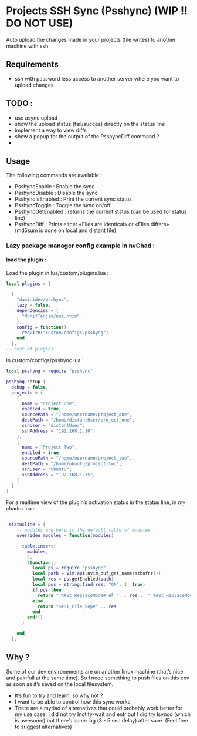 # Projects SSH Sync (Psshync) (WIP !! DO NOT USE)

Auto upload the changes made in your projects (file writes) to another machine with ssh


## Requirements

* ssh with password less access to another server where you want to upload changes


## TODO :

* use async upload
* show the upload status (fail/succes) directly on the status line
* implement a way to view diffs
* show a popup for the output of the PsshyncDiff command ?
* 

## Usage

The following commands are available :

* PsshyncEnable : Enable the sync
* PsshyncDisable : Disable the sync
* PsshyncIsEnabled : Print the current sync status
* PsshyncToggle : Toggle the sync on/off
* PsshyncGetEnabled : returns the current status (can be used for status line)
* PsshyncDiff : Prints either «Files are identical» or «Files differs» (md5sum is done on local and distant file)


### Lazy package manager config example in nvChad :

#### load the plugin :

Load the plugin in lua/custom/plugins.lua :

```lua
local plugins = {

  {
    "daminidev/psshync",
    lazy = false,
    dependencies = {
      "MunifTanjim/nui.nvim"
    },
    config = function()
      require("custom.configs.psshyng")
    end
  },
-- rest of plugins
```

In custom/configs/psshync.lua :

```lua
local psshyng = require "psshync"

psshyng.setup {
  debug = false,
  projects = {
    {
      name = "Project One",
      enabled = true,
      sourcePath = "/home/username/project_one",
      destPath = "/home/distantUser/project_one",
      sshUser = "distantUser",
      sshAddress = "192.168.1.10",
    },
    {
      name = "Project Two",
      enabled = true,
      sourcePath = "/home/username/project_two",
      destPath = "/home/ubuntu/project-two",
      sshUser = "ubuntu",
      sshAddress = "192.168.1.15",
    }
  }
}
```

For a realtime view of the plugin’s activation status in the status line, in my chadrc.lua :

```lua

 statusline = {
    -- modules arg here is the default table of modules
    overriden_modules = function(modules)

      table.insert(
        modules,
        4,
        (function()
          local ps = require "psshync"
          local path = vim.api.nvim_buf_get_name(stbufnr())
          local res = ps.getEnabled(path)
          local pos = string.find(res, "ON", 1, true)
          if pos then
            return " %#St_ReplaceMode#¯é╝ " .. res .. " %#St_ReplaceModeSep#¯é╝%#ST_EmptySpace#¯é╝%#St_file_sep#¯é╝"
          else
            return "%#ST_File_Sep#" .. res
          end
        end)()
      )

    end,
  },


```


## Why ?

Some of our dev environements are on another linux machine (that’s nice and painfull at the same time). So I need something to push files on this env as soon as it’s saved on the local filesystem.

- It’s fun to try and learn, so why not ?
- I want to be able to control how this sync works
- There are a myriad of alternatives that could probably work better for my use case. I did not try Inotify-wait and entr but I did try lsyncd (which is awesome) but there’s some lag (3 - 5 sec delay) after save. (Feel free to suggest alternatives)
